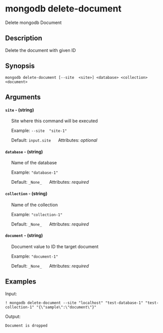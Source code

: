 # mongodb delete-document

Delete mongodb Document

## Description

Delete the document with given ID

## Synopsis

`mongodb delete-document [--site  <site>] <database> <collection> <document>`

## Arguments


#### `site` - (string)

&nbsp;&nbsp;&nbsp;&nbsp; Site where this command will be executed  

&nbsp;&nbsp;&nbsp;&nbsp; Example:  `--site  "site-1"`

&nbsp;&nbsp;&nbsp;&nbsp; Default: `input.site`
&nbsp;&nbsp;&nbsp;&nbsp; Attributes: _optional_  


#### `database` - (string)

&nbsp;&nbsp;&nbsp;&nbsp; Name of the database  

&nbsp;&nbsp;&nbsp;&nbsp; Example:  `"database-1"`

&nbsp;&nbsp;&nbsp;&nbsp; Default: `_None_`
&nbsp;&nbsp;&nbsp;&nbsp; Attributes: _required_  


#### `collection` - (string)

&nbsp;&nbsp;&nbsp;&nbsp; Name of the collection  

&nbsp;&nbsp;&nbsp;&nbsp; Example:  `"collection-1"`

&nbsp;&nbsp;&nbsp;&nbsp; Default: `_None_`
&nbsp;&nbsp;&nbsp;&nbsp; Attributes: _required_  


#### `document` - (string)

&nbsp;&nbsp;&nbsp;&nbsp; Document value to ID the target document  

&nbsp;&nbsp;&nbsp;&nbsp; Example:  `"document-1"`

&nbsp;&nbsp;&nbsp;&nbsp; Default: `_None_`
&nbsp;&nbsp;&nbsp;&nbsp; Attributes: _required_  



## Examples

Input: 
```
! mongodb delete-document --site "localhost" "test-database-1" "test-collection-1" "{\"sample\":\"document\"}"
```
Output: 
```
Document is dropped
```

